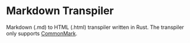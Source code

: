 # Markdown Transpiler

Markdown (.md) to HTML (.html) transpiler written in Rust. The transpiler only supports [CommonMark](https://commonmark.org/).
